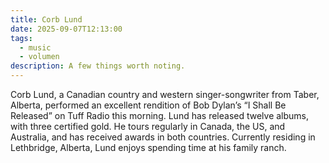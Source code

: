 ```yaml
---
title: Corb Lund
date: 2025-09-07T12:13:00
tags:
  - music
  - volumen
description: A few things worth noting.
---
```


Corb Lund, a Canadian country and western singer-songwriter from Taber, Alberta, performed an excellent rendition of Bob Dylan’s “I Shall Be Released” on Tuff Radio this morning. Lund has released twelve albums, with three certified gold. He tours regularly in Canada, the US, and Australia, and has received awards in both countries. Currently residing in Lethbridge, Alberta, Lund enjoys spending time at his family ranch.
